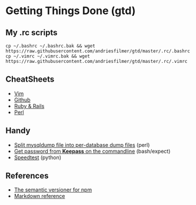 # Getting Things Done (gtd)

## My .rc scripts

    cp ~/.bashrc ~/.bashrc.bak && wget https://raw.githubusercontent.com/andriesfilmer/gtd/master/.rc/.bashrc
    cp ~/.vimrc ~/.vimrc.bak && wget https://raw.githubusercontent.com/andriesfilmer/gtd/master/.rc/.vimrc

## CheatSheets

- [Vim](https://github.com/andriesfilmer/gtd/blob/master/cheatsheets/vim.md)
- [Github](https://github.com/andriesfilmer/gtd/blob/master/cheatsheets/git.md)
- [Ruby & Rails](https://github.com/andriesfilmer/gtd/blob/master/cheatsheets/ruby-rails.md)
- [Perl](https://github.com/andriesfilmer/gtd/blob/master/cheatsheets/perl.md)

## Handy

- [Split mysqldump file into per-database dump files](https://github.com/andriesfilmer/gtd/blob/master/scripts/perl/splitmysqldump.pl) (perl)
- [Get password from **Keepass** on the commandline](https://github.com/andriesfilmer/gtd/blob/master/scripts/sh/keepass.sh) (bash/expect)
- [Speedtest](https://github.com/andriesfilmer/gtd/blob/master/scripts/python/speedtest-cli) (python)

## References

- [The semantic versioner for npm](https://github.com/npm/node-semver)
- [Markdown reference](https://github.com/adam-p/markdown-here/wiki/Markdown-Cheatsheet)

